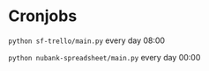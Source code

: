 # Cronjobs

`python sf-trello/main.py` every day 08:00

`python nubank-spreadsheet/main.py` every day 00:00
